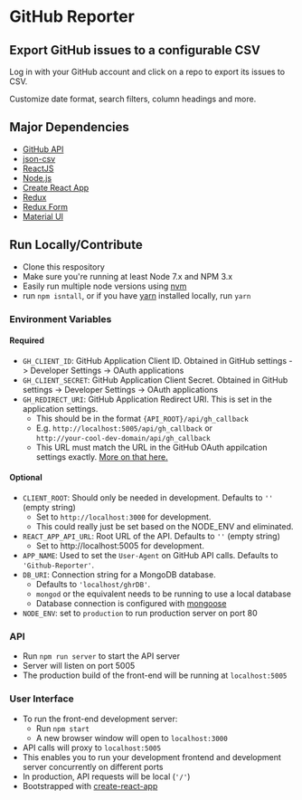 # GitHub Reporter

## Export GitHub issues to a configurable CSV

Log in with your GitHub account and click on a repo to export its issues to CSV.  

Customize date format, search filters, column headings and more.

## Major Dependencies

 - [GitHub API](https://developer.github.com/v3/)
 - [json-csv](https://github.com/IWSLLC/json-csv)
 - [ReactJS](https://facebook.github.io/react/)
 - [Node.js](https://nodejs.org/en/)
 - [Create React App](https://github.com/facebookincubator/create-react-app) 
 - [Redux](http://redux.js.org/) 
 - [Redux Form](http://redux-form.com/)
 - [Material UI](http://www.material-ui.com/#/)  

## Run Locally/Contribute

 - Clone this respository
 - Make sure you're running at least Node 7.x and NPM 3.x
 - Easily run multiple node versions using [nvm](https://github.com/creationix/nvm/blob/master/README.markdown)
 - run `npm isntall`, or if you have [yarn](https://code.facebook.com/posts/1840075619545360) installed locally, run `yarn`

### Environment Variables

#### Required
 - `GH_CLIENT_ID`: GitHub Application Client ID. Obtained in GitHub settings -> Developer Settings -> OAuth applications
 - `GH_CLIENT_SECRET`: GitHub Application Client Secret. Obtained in GitHub settings -> Developer Settings -> OAuth applications
 - `GH_REDIRECT_URI`: GitHub Application Redirect URI. This is set in the application settings.
   - This should be in the format `{API_ROOT}/api/gh_callback`
   - E.g. `http://localhost:5005/api/gh_callback` or  
     `http://your-cool-dev-domain/api/gh_callback`
   - This URL must match the URL in the GitHub OAuth appilcation settings exactly. [More on that here.](https://developer.github.com/v3/oauth/#redirect-urls)

#### Optional
 - `CLIENT_ROOT`: Should only be needed in development. Defaults to `''` (empty string)
   - Set to `http://localhost:3000` for development.
   - This could really just be set based on the NODE_ENV and eliminated.
 - `REACT_APP_API_URL`: Root URL of the API. Defaults to `''` (empty string)
   - Set to http://localhost:5005 for development.
 - `APP_NAME`: Used to set the `User-Agent` on GitHub API calls. Defaults to `'Github-Reporter'`.
 - `DB_URI`: Connection string for a MongoDB database.
   - Defaults to `'localhost/ghrDB'`.
   - `mongod` or the equivalent needs to be running to use a local database
   - Database connection is configured with [mongoose](http://mongoosejs.com/)
 - `NODE_ENV`: set to `production` to run production server on port 80


### API

 - Run `npm run server` to start the API server 
 - Server will listen on port 5005
 - The production build of the front-end will be running at `localhost:5005`


### User Interface

 - To run the front-end development server:
   - Run `npm start`
   - A new browser window will open to `localhost:3000`
 - API calls will proxy to `localhost:5005`
  - This enables you to run your development frontend and development server concurrently on different ports
  - In production, API requests will be local (`'/'`)
 - Bootstrapped with [create-react-app](https://github.com/facebookincubator/create-react-app/blob/master/packages/react-scripts/template/README.md)
